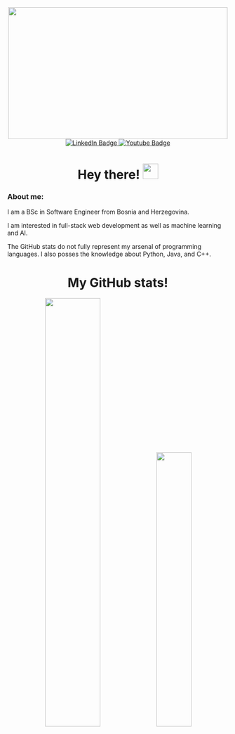 <div id="header" align="center">
  <img src="https://media.giphy.com/media/qgQUggAC3Pfv687qPC/giphy.gif" width="500" height="300"/>
  
  <div id="badges">
    <a href="https://www.linkedin.com/in/ridvan-okovic00/">
      <img src="https://img.shields.io/badge/LinkedIn-blue?style=for-the-badge&logo=linkedin&logoColor=white" alt="LinkedIn Badge"/>
    </a>
    <a href="https://www.instagram.com/ridvan.okovic/">
      <img src="https://img.shields.io/badge/Instagram-red?style=for-the-badge&logo=instagram&logoColor=white" alt="Youtube Badge"/>
    </a>
  </div>

  <h1>
    Hey there! 
    <img src="https://media.giphy.com/media/hvRJCLFzcasrR4ia7z/giphy.gif" width="35px"/>
  </h1>
  
  <div align="left">
    <h3>About me:</h3>
    <p>I am a BSc in Software Engineer from Bosnia and Herzegovina.</p>
    <p>I am interested in full-stack web development as well as machine learning and AI.</p>
    <p>The GitHub stats do not fully represent my arsenal of programming languages. I also posses the knowledge about Python, Java, and C++.</p>
  </div>

  <h1>
    My GitHub stats! 
  </h1>
  
  <img  style="height: auto; width: 50%;"  src="https://github-readme-streak-stats.herokuapp.com/?user=Ridvan-Okovic&theme=tokyonight" width="500px"/>
  <img  style="height: auto; width: 40%;"  src="https://github-readme-stats-sigma-five.vercel.app/api/top-langs?username=Ridvan-Okovic&hide=jupyter%20notebook&layout=compact&show_icons=true&langs_count=7&theme=tokyonight"/>

  
</div>




